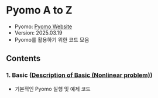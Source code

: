 # Pyomo A to Z 

- Pyomo: [Pyomo Website](https://www.pyomo.org/)
- Version: 2025.03.19
- Pyomo를 활용하기 위한 코드 모음

## Contents
### 1. Basic ([Description of Basic (Nonlinear problem)](./Basic/Nonliear_problem/Readme_test_nonlinear.md))

- 기본적인 Pyomo 실행 및 예제 코드